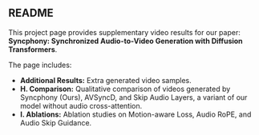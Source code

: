 <h2>README</h2>
<p>
This project page provides supplementary video results for our paper:<br/>
<strong>Syncphony: Synchronized Audio-to-Video Generation with Diffusion Transformers</strong>.
</p>

<p>
The page includes:
</p>
<ul>
  <li><strong>Additional Results:</strong> Extra generated video samples.</li>
  <li><strong>H. Comparison:</strong> Qualitative comparison of videos generated by Syncphony (Ours), AVSyncD, and Skip Audio Layers, a variant of our model without audio cross-attention.</li>
  <li><strong>I. Ablations:</strong> Ablation studies on Motion-aware Loss, Audio RoPE, and Audio Skip Guidance.</li>
</ul>
